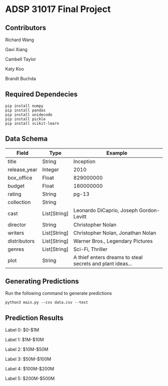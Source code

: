 # ADSP 31017 Final Project

## Contributors

Richard Wang

Gavi Xiang

Cambell Taylor

Katy Koo

Brandt Buchda

## Required Dependecies

```shell
pip install numpy
pip install pandas
pip install unidecode
pip install pickle
pip install scikit-learn
```

## Data Schema

| Field        | Type         | Example                                                   |
|--------------|--------------|-----------------------------------------------------------|
| title        | String       | Inception                                                 |
| release_year | Integer      | 2010                                                      |
| box_office   | Float        | 829000000                                                 |
| budget       | Float        | 160000000                                                 |
| rating       | String       | pg-13                                                     |
| collection   | String       |                                                           |
| cast         | List[String] | Leonardo DiCaprio, Joseph Gordon-Levitt                   |
| director     | String       | Christopher Nolan                                         |
| writers      | List[String] | Christopher Nolan, Jonathan Nolan                         |
| distributors | List[String] | Warner Bros., Legendary Pictures                          |
| genres       | List[String] | Sci-Fi, Thriller                                          |
| plot         | String       | A thief enters dreams to steal secrets and plant ideas... |


## Generating Predictions

Run the following command to generate predictions


```shell
python3 main.py --csv data.csv --test
```

## Prediction Results

Label 0: \$0-\$1M

Label 1: \$1M-\$10M

Label 2: \$10M-\$50M

Label 3: \$50M-\$100M

Label 4: \$100M-\$200M

Label 5: \$200M-\$500M